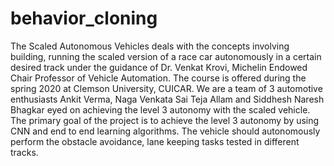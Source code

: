 # behavior_cloning
The Scaled Autonomous Vehicles deals with the concepts involving building, running the scaled version of a race car autonomously in a certain desired track under the guidance of Dr. Venkat Krovi, Michelin Endowed Chair Professor of Vehicle Automation. The course is offered during the spring 2020 at Clemson University, CUICAR. We are a team of 3 automotive enthusiasts Ankit Verma, Naga Venkata Sai Teja Allam and Siddhesh Naresh Bhagkar eyed on achieving the level 3 autonomy with the scaled vehicle. The primary goal of the project is to achieve the level 3 autonomy by using CNN and end to end learning algorithms. The vehicle should autonomously perform the obstacle avoidance, lane keeping tasks tested in different tracks.
